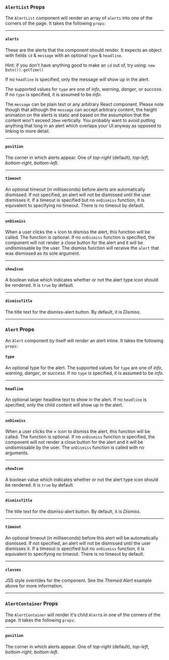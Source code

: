 ### `AlertList` Props

The `AlertList` component will render an array of `alerts` into one of the corners of the page. It takes the following `props`:

---

#### `alerts`

These are the alerts that the component should render. It expects an object with fields `id` & `message` with an optional `type` & `headline`.

Hint: if you don't have anything good to make an `id` out of, try using: `new Date()).getTime()`

If no `headline` is specified, only the message will show up in the alert.

The supported values for `type` are one of _info_, _warning_, _danger_, or _success_. If no `type` is specified, it is assumed to be _info_.

The `message` can be plain text or any arbitrary React component. Please note though that although the `message` can accept arbitrary content, the height animation on the alerts is static and based on the assumption that the content won't exceed `20em` vertically. You probably want to avoid putting anything that long in an alert which overlaps your UI anyway as opposed to linking to more detail.

---

#### `position`

The corner in which alerts appear. One of _top-right_ (default), _top-left_, _bottom-right_, _bottom-left_.

---

#### `timeout`

An optional timeout (in milliseconds) before alerts are automatically dismissed. If not specified, an alert will not be dismissed until the user dismisses it. If a timeout is specified but no `onDismiss` function, it is equivalent to specifying no timeout. There is no timeout by default.

---

#### `onDismiss`

When a user clicks the &times; icon to dismiss the alert, this function will be called. The function is optional. If no `onDismiss` function is specified, the component will not render a close button for the alert and it will be undismissable by the user. The dismiss function will receive the `alert` that was dismissed as its sole argument.

---

#### `showIcon`

A boolean value which indicates whether or not the alert type icon should be rendered. It is `true` by default.

---

#### `dismissTitle`

The title text for the dismiss-alert button. By default, it is _Dismiss_.

---

### `Alert` Props

An `Alert` component by itself will render an alert inline. It takes the following `props`:

#### `type`

An optional type for the alert. The supported values for `type` are one of _info_, _warning_, _danger_, or _success_. If no `type` is specified, it is assumed to be _info_.

---

#### `headline`

An optional larger headline text to show in the alert. If no `headline` is specified, only the child content will show up in the alert.

---

#### `onDismiss`

When a user clicks the &times; icon to dismiss the alert, this function will be called. The function is optional. If no `onDismiss` function is specified, the component will not render a close button for the alert and it will be undismissable by the user. The `onDismiss` function is called with no arguments.

---

#### `showIcon`

A boolean value which indicates whether or not the alert type icon should be rendered. It is `true` by default.

---

#### `dismissTitle`

The title text for the dismiss-alert button. By default, it is _Dismiss_.

---

#### `timeout`

An optional timeout (in milliseconds) before this alert will be automatically dismissed. If not specified, an alert will not be dismissed until the user dismisses it. If a timeout is specified but no `onDismiss` function, it is equivalent to specifying no timeout. There is no timeout by default.

---

#### `classes`

JSS style overrides for the component. See the _Themed Alert_ example above for more information.

---

### `AlertContainer` Props

The `AlertContainer` will render it's child `Alert`s in one of the corners of the page. It takes the following `props`:

---

#### `position`

The corner in which alerts appear. One of _top-right_ (default), _top-left_, _bottom-right_, _bottom-left_.